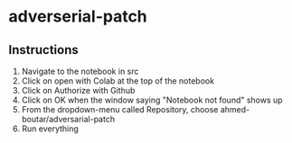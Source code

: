 # adverserial-patch


## Instructions 
1. Navigate to the notebook in src
2. Click on open with Colab at the top of the notebook
3. Click on Authorize with Github
4. Click on OK when the window saying "Notebook not found" shows up
5. From the dropdown-menu called Repository, choose ahmed-boutar/adversarial-patch
6. Run everything  
